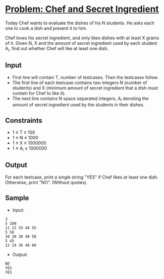 # [Problem: Chef and Secret Ingredient](https://www.codechef.com/problems/PCJ18A)

Today Chef wants to evaluate the dishes of his N students. He asks each one to cook a dish and present it to him.

Chef loves his secret ingredient, and only likes dishes with at least X grams of it. Given N, X and the amount of secret ingredient used by each student A<sub>i</sub>, find out whether Chef will like at least one dish.

## Input

- First line will contain T, number of testcases. Then the testcases follow.
- The first line of each testcase contains two integers N (number of students) and X (minimum amount of secret ingredient that a dish must contain for Chef to like it).
- The next line contains N space separated integers, A<sub>i</sub> denoting the amount of secret ingredient used by the students in their dishes. 

## Constraints

- 1 ≤ T ≤ 100
- 1 ≤ N ≤ 1000
- 1 ≤ X ≤ 1000000
- 1 ≤ A<sub>i</sub> ≤ 1000000

## Output

 For each testcase, print a single string "YES" if Chef likes at least one dish. Otherwise, print "NO". (Without quotes).

## Sample

- Input:
```
3
5 100
11 22 33 44 55
5 50
10 20 30 40 50
5 45
12 24 36 48 60
```

- Output:
```
NO
YES
YES
```
